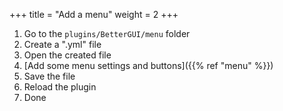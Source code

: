 +++
title = "Add a menu"
weight = 2
+++

1. Go to the `plugins/BetterGUI/menu` folder
2. Create a ".yml" file
3. Open the created file
4. [Add some menu settings and buttons]({{% ref "menu" %}})
5. Save the file
6. Reload the plugin
7. Done
